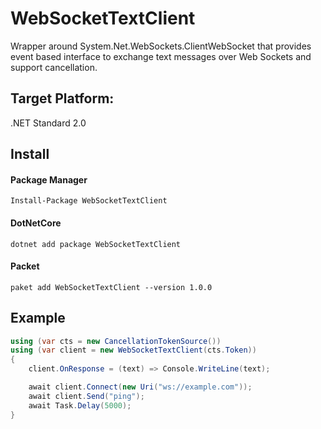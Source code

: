 # WebSocketTextClient

Wrapper around System.Net.WebSockets.ClientWebSocket that provides event based interface to exchange text messages over Web Sockets and support cancellation.

## Target Platform: 
.NET Standard 2.0

## Install

#### Package Manager
`Install-Package WebSocketTextClient`

#### DotNetCore
`dotnet add package WebSocketTextClient`

#### Packet
`paket add WebSocketTextClient --version 1.0.0`

## Example

```csharp
using (var cts = new CancellationTokenSource())
using (var client = new WebSocketTextClient(cts.Token))
{
    client.OnResponse = (text) => Console.WriteLine(text);

    await client.Connect(new Uri("ws://example.com"));
    await client.Send("ping");
    await Task.Delay(5000);
}
```
